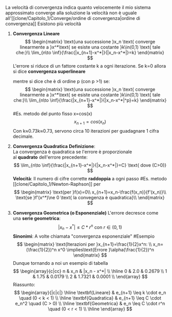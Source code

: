 La velocità di convergenza indica quanto velocemente il mio sistema approssimato converge alla soluzione
la velocità non è uguale all'[[clone/Capitolo_1/Converge/ordine di convergenza|ordine di convergenza]] 
Esistono più velocità
1) **Convergenza Lineare**
	$$
	\begin{matrix}
		\text{una successione }x_n \text{ converge linearmente a }x^*\text{ se esiste una costante }k\in(0,1) \text{ tale che:}\\
		\lim_{n\to \inf}{\frac{|x_{n+1}-x^*|}{|x_n-x^*|}=k}
	\end{matrix}
	$$
	L'errore si riduce di un fattore costante k a ogni iterazione.
	Se k=0 allora si dice **convergenza superlineare**
	
	mentre si dice che è di ordine p (con p >1) se: 
	$$
	\begin{matrix}
		\text{una successione }x_n \text{ converge linearmente a }x^*\text{ se esiste una costante }k\in(0,1) \text{ tale che:}\\
		\lim_{n\to \inf}{\frac{|x_{n+1}-x^*|}{|x_n-x^*|^p}=k}
	\end{matrix}
	$$
	#Es. metodo del punto fisso x=cos(x)
	$$x_{n+1}=cos(x_n)$$
	Con k≈0.73k≈0.73, servono circa 10 iterazioni per guadagnare 1 cifra decimale.
2) **Convergenza Quadratica** 
	**Definizione**:  
	La convergenza è quadratica se l'errore è proporzionale al **quadrato** dell'errore precedente:
	$$
		\lim_{n\to \inf}{\frac{|x_{n+1}-x^*|}{|x_n-x^*|}=C}  \text{ dove     (C>0)}
	$$
	**Velocità**: Il numero di cifre corrette **raddoppia** a ogni passo
	#Es. metodo [[clone/Capitolo_1/Newton-Raphson]] per
	$$
	\begin{matrix}
		\text{per }f(x)=0\\
		x_{n+1}=x_n-\frac{f(x_n)}{f'(x_n)}\\
		\text{se }f'(x^*)\ne 0 \text{ la convegenza è quadratica}\\
	\end{matrix}
	$$

3) **Convergenza Geometrica (o Esponenziale)**
		L'errore decresce come una **serie geometrica**:
		$$
			|x_n-x^*|\leq C*r^n \text{ con } r\in (0,1)
		$$
		**Sinonimi**: A volte chiamata "convergenza esponenziale"
	#Esempio 
	$$
	\begin{matrix}
		\text{Iterazioni per }x_{n+1}=\frac{1}{2}x^n: \\
		x_n=(\frac{1}{2})^n x^0 \implies\text{Errore }\alpha(\frac{1}{2})^n
	\end{matrix}
	$$
Dunque tornando a noi un esempio di tabella
$$
\begin{array}{c|cc}
n & x_n & |x_n - x^*| \\
\hline
0 & 2.0 & 0.2679 \\
1 & 1.75 & 0.0179 \\
2 & 1.7321 & 0.0001 \\
\end{array}
$$
Riassunto:
$$
\begin{array}{|c|c|}
\hline
\textbf{Lineare} & e_{n+1} \leq k \cdot e_n \quad (0 < k < 1) \\
\hline
\textbf{Quadratica} & e_{n+1} \leq C \cdot e_n^2 \quad (C > 0) \\
\hline
\textbf{Geometrica} & e_n \leq C \cdot r^n \quad (0 < r < 1) \\
\hline
\end{array}
$$
